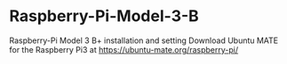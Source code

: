 # Raspberry-Pi-Model-3-B
Raspberry-Pi Model 3 B+ installation and setting 
Download Ubuntu MATE for the Raspberry Pi3 at https://ubuntu-mate.org/raspberry-pi/
